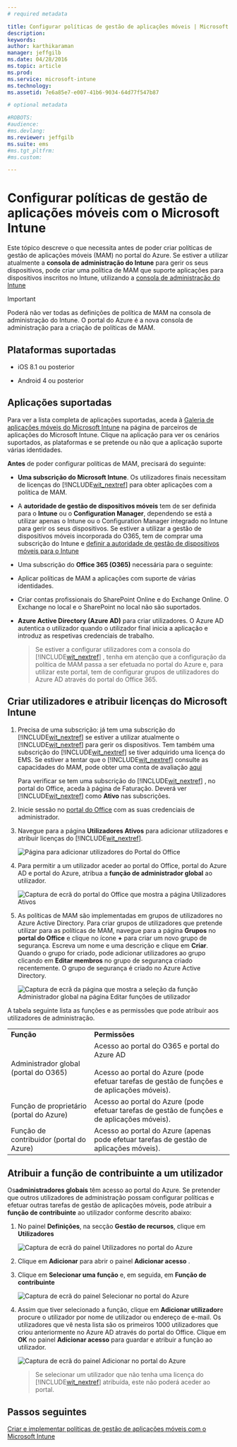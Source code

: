 ```yaml
---
# required metadata

title: Configurar políticas de gestão de aplicações móveis | Microsoft Intune
description:
keywords:
author: karthikaraman
manager: jeffgilb
ms.date: 04/28/2016
ms.topic: article
ms.prod:
ms.service: microsoft-intune
ms.technology:
ms.assetid: 7e6a85e7-e007-41b6-9034-64d77f547b87

# optional metadata

#ROBOTS:
#audience:
#ms.devlang:
ms.reviewer: jeffgilb
ms.suite: ems
#ms.tgt_pltfrm:
#ms.custom:

---
```


# Configurar políticas de gestão de aplicações móveis com o Microsoft Intune
Este tópico descreve o que necessita antes de poder criar políticas de gestão de aplicações móveis (MAM) no portal do Azure.
Se estiver a utilizar atualmente a **consola de administração do Intune** para gerir os seus dispositivos, pode criar uma política de MAM que suporte aplicações para dispositivos inscritos no Intune, utilizando a [consola de administração do Intune](configure-and-deploy-mobile-application-management-policies-in-the-microsoft-intune-console.md)
>[!IMPORTANT]
> Poderá não ver todas as definições de política de MAM na consola de administração do Intune. O portal do Azure é a nova consola de administração para a criação de políticas de MAM.

##  Plataformas suportadas
- iOS 8.1 ou posterior

- Android 4 ou posterior

##  Aplicações suportadas
Para ver a lista completa de aplicações suportadas, aceda à [Galeria de aplicações móveis do Microsoft Intune](https://www.microsoft.com/en-us/server-cloud/products/microsoft-intune/partners.aspx) na página de parceiros de aplicações do Microsoft Intune.
Clique na aplicação para ver os cenários suportados, as plataformas e se pretende ou não que a aplicação suporte várias identidades.

**Antes** de poder configurar políticas de MAM, precisará do seguinte:

-   **Uma subscrição do Microsoft Intune**.    Os utilizadores finais necessitam de licenças do [!INCLUDE[wit_nextref](../includes/wit_nextref_md.md)] para obter aplicações com a política de MAM.

-   A **autoridade de gestão de dispositivos móveis** tem de ser definida para o **Intune** ou o **Configuration Manager**, dependendo se está a utilizar apenas o Intune ou o Configuration Manager integrado no Intune para gerir os seus dispositivos. Se estiver a utilizar a gestão de dispositivos móveis incorporada do O365, tem de comprar uma subscrição do Intune e [definir a autoridade de gestão de dispositivos móveis para o Intune](get-ready-to-enroll-devices-in-microsoft-intune.md#set-mobile-device-management-authority)
-   Uma subscrição do **Office 365 (O365)** necessária para o seguinte:
  - Aplicar políticas de MAM a aplicações com suporte de várias identidades.
  - Criar contas profissionais do SharePoint Online e do Exchange Online. O Exchange no local e o SharePoint no local não são suportados.


- **Azure Active Directory (Azure AD)** para criar utilizadores. O Azure AD autentica o utilizador quando o utilizador final inicia a aplicação e introduz as respetivas credenciais de trabalho.

    > Se estiver a configurar utilizadores com a consola do [!INCLUDE[wit_nextref](../includes/wit_nextref_md.md)] , tenha em atenção que a configuração da política de MAM passa a ser efetuada no portal do Azure e, para utilizar este portal, tem de configurar grupos de utilizadores do Azure AD através do portal do Office 365.


## Criar utilizadores e atribuir licenças do Microsoft Intune

1. Precisa de uma subscrição: já tem uma subscrição do [!INCLUDE[wit_nextref](../includes/wit_nextref_md.md)] se estiver a utilizar atualmente o [!INCLUDE[wit_nextref](../includes/wit_nextref_md.md)] para gerir os dispositivos.  Tem também uma subscrição do [!INCLUDE[wit_nextref](../includes/wit_nextref_md.md)] se tiver adquirido uma licença do EMS. Se estiver a tentar que o [!INCLUDE[wit_nextref](../includes/wit_nextref_md.md)] consulte as capacidades do MAM, pode obter uma conta de avaliação [aqui](http://www.microsoft.com/en-us/server-cloud/products/microsoft-intune/)

    Para verificar se tem uma subscrição do [!INCLUDE[wit_nextref](../includes/wit_nextref_md.md)] , no portal do Office, aceda à página de Faturação.  Deverá ver [!INCLUDE[wit_nextref](../includes/wit_nextref_md.md)] como **Ativo** nas subscrições.

2.  Inicie sessão no   [portal do Office](http://portal.office.com) com as suas credenciais de administrador.

3.  Navegue para a página **Utilizadores Ativos** para adicionar utilizadores e atribuir licenças do [!INCLUDE[wit_nextref](../includes/wit_nextref_md.md)].

    ![Página para adicionar utilizadores do Portal do Office](../media/AppManagement/OfficePortal_AddUsers.png)

4.  Para permitir a um utilizador aceder ao portal do Office, portal do Azure AD e portal do Azure, atribua a **função de administrador global** ao utilizador.

    ![Captura de ecrã do portal do Office que mostra a página Utilizadores Ativos ](../media/AppManagement/OfficePortal_AddRoletoUser.png)

5.  As políticas de MAM são implementadas em grupos de utilizadores no Azure Active Directory. Para criar grupos de utilizadores que pretende utilizar para as políticas de MAM, navegue para a página **Grupos** no **portal do Office** e clique no ícone **+** para criar um novo grupo de segurança.  Escreva um nome e uma descrição e clique em **Criar**. Quando o grupo for criado, pode adicionar utilizadores ao grupo clicando em **Editar membros** no grupo de segurança criado recentemente. O grupo de segurança é criado no Azure Active Directory.

    ![Captura de ecrã da página que mostra a seleção da função Administrador global na página Editar funções de utilizador](../media/AppManagement/OfficePortal_CreateGroups.png)

A tabela seguinte lista as funções e as permissões que pode atribuir aos utilizadores de administração.

|||
|--|----|
|**Função**|**Permissões**|
|Administrador global (portal do O365)|Acesso ao portal do O365 e portal do Azure AD<br /><br />Acesso ao portal do Azure (pode efetuar tarefas de gestão de funções e de aplicações móveis).|
|Função de proprietário (portal do Azure)|Acesso ao portal do Azure (pode efetuar tarefas de gestão de funções e de aplicações móveis).|
|Função de contribuidor (portal do Azure)|Acesso ao portal do Azure (apenas pode efetuar tarefas de gestão de aplicações móveis).|

## Atribuir a função de contribuinte a um utilizador

Os**administradores globais** têm acesso ao portal do Azure.  Se pretender que outros utilizadores de administração possam configurar políticas e efetuar outras tarefas de gestão de aplicações móveis, pode atribuir a **função de contribuinte** ao utilizador conforme descrito abaixo:


1.  No painel **Definições**, na secção **Gestão de recursos**, clique em **Utilizadores**

    ![Captura de ecrã do painel Utilizadores no portal do Azure](../media/AppManagement/AzurePortal_MAM_AddUsers.png)

2.  Clique em **Adicionar** para abrir o painel **Adicionar acesso** .

3.  Clique em **Selecionar uma função** e, em seguida, em **Função de contribuinte**

    ![Captura de ecrã do painel Selecionar no portal do Azure](../media/AppManagement/AzurePortal_MAM_AddRole.png)

4.  Assim que tiver selecionado a função, clique em **Adicionar utilizador**e procure o utilizador por nome de utilizador ou endereço de e-mail. Os utilizadores que vê nesta lista são os primeiros 1000 utilizadores que criou anteriormente no Azure AD através do portal do Office. Clique em **OK** no painel **Adicionar acesso** para guardar e atribuir a função ao utilizador.

    ![Captura de ecrã do painel Adicionar no portal do Azure](../media/AppManagement/AzurePortal_MAM_AddusertoRole.png)

    > Se selecionar um utilizador que não tenha uma licença do [!INCLUDE[wit_nextref](../includes/wit_nextref_md.md)] atribuída, este não poderá aceder ao portal.

## Passos seguintes
[Criar e implementar políticas de gestão de aplicações móveis com o Microsoft Intune](create-and-deploy-mobile-app-management-policies-with-microsoft-intune.md)


<!--HONumber=May16_HO2-->


